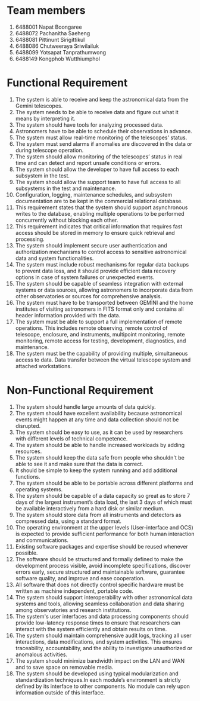 # Team members
1. 6488001 Napat Boongaree
2. 6488072 Pachanitha Saeheng
3. 6488081 Pittinunt Sirigittikul
4. 6488086 Chutweeraya Sriwilailuk
5. 6488099	Yotsapat	Tanprathumwong
6. 6488149	Kongphob	Wutthiumphol

# Functional Requirement
1. The system is able to receive and keep the astronomical data from the Gemini telescopes. 
2. The system needs to be able to receive data and figure out what it means by interpreting it. 
3. The system should have tools for analyzing processed data.
4. Astronomers have to be able to schedule their observations in advance.
5. The system must allow real-time monitoring of the telescopes' status. 
6. The system must send alarms if anomalies are discovered in the data or during telescope operation. 
7. The system should allow monitoring of the telescopes’ status in real time and can detect and report unsafe conditions or errors. 
8. The system should allow the developer to have full access to each subsystem in the test. 
9. The system should allow the support team to have full access to all subsystems in the test and maintenance. 
10. Configuration, logging, maintenance schedules, and subsystem documentation are to be kept in the commercial relational database.
11. This requirement states that the system should support asynchronous writes to the database, enabling multiple operations to be performed concurrently without blocking each other.
12. This requirement indicates that critical information that requires fast access should be stored in memory to ensure quick retrieval and processing.
13. The system should implement secure user authentication and authorization mechanisms to control access to sensitive astronomical data and system functionalities. 
14. The system must include robust mechanisms for regular data backups to prevent data loss, and it should provide efficient data recovery options in case of system failures or unexpected events. 
15. The system should be capable of seamless integration with external systems or data sources, allowing astronomers to incorporate data from other observatories or sources for comprehensive analysis. 
16. The system must have to be transported between GEMINI and the home institutes of visiting astronomers in FITS format only and contains all header information provided with the data.
17. The system must be able to support a full implementation of remote operations. This includes remote observing, remote control of telescope, enclosure, and instruments, multipoint monitoring, remote monitoring, remote access for testing, development, diagnostics, and maintenance.
18. The system must be the capability of providing multiple, simultaneous access to data. Data transfer between the virtual telescope system and attached workstations.

# Non-Functional Requirement
1. The system should handle large amounts of data quickly. 
2. The system should have excellent availability because astronomical events might happen at any time and data collection should not be disrupted. 
3. The system should be easy to use, as it can be used by researchers with different levels of technical competence.
4. The system should be able to handle increased workloads by adding resources. 
5. The system should keep the data safe from people who shouldn't be able to see it and make sure that the data is correct. 
6. It should be simple to keep the system running and add additional functions. 
7. The system should be able to be portable across different platforms and operating systems. 
8. The system should be capable of a data capacity so great as to store 7 days of the largest instrument’s data load, the last 3 days of which must be available interactively from a hard disk or similar medium.
9. The system should store data from all instruments and detectors as compressed data, using a standard format. 
10. The operating environment at the upper levels (User-interface and OCS) is expected to provide sufficient performance for both human interaction and communications. 
11. Existing software packages and expertise should be reused whenever possible. 
12. The software should be structured and formally defined to make the development process visible, avoid incomplete specifications, discover errors early, secure structured and maintainable software, guarantee software quality, and improve and ease cooperation. 
13. All software that does not directly control specific hardware must be written as machine independent, portable code.
14. The system should support interoperability with other astronomical data systems  and tools, allowing seamless collaboration and data sharing among observatories and research institutions. 
15. The system's user interfaces and data processing components should provide low-latency response times to ensure that researchers can interact with the system efficiently and obtain results on time. 
16. The system should maintain comprehensive audit logs, tracking all user interactions, data modifications, and system activities. This ensures traceability, accountability, and the ability to investigate unauthorized or anomalous activities. 
17. The system should minimize bandwidth impact on the LAN and WAN and to save space on removable media.
18. The system should be developed using typical modularization and standardization techniques.In each module’s environment is strictly defined by its interface to other components. No module can rely upon information outside of this interface.
 

